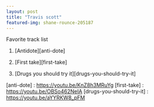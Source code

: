 ```yaml
---
layout: post
title: "Travis scott"
featured-img: shane-rounce-205187
---
```


Favorite track list

1. [Antidote][anti-dote]

2. [First take][first-take]

3. [Drugs you should try it][drugs-you-should-try-it]

[anti-dote] : https://youtu.be/KnZ8h3MRuYg
[first-take] : https://youtu.be/OBSo462NeIA
[drugs-you-should-try-it] : https://youtu.be/aYYRKW8_pFM